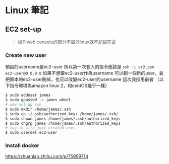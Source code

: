 # Linux 筆記

## EC2 set-up
> 操作web console的部分不屬於linux就不記錄在這

### Create new user
預設的username是ec2-user
所以第一次登入的指令應該是 ```ssh -i ec2.pem ec2-user@0.0.0.0```
如果不想要ec2-user作為username
可以創一個新的user，並把原本的ec2-user刪掉，也可以改變ec2-user的username
這次我採用前者
（以下指令環境為amazon linux 2，和centOS幾乎一樣）
```bash
$ sudo adduser james
$ sudo gpasswd -a james wheel
# now set up ssh
$ sudo mkdir /home/james/.ssh
$ sudo cp ~/.ssh/authorized_keys /home/james/.ssh/
$ sudo chown james /home/james/.ssh/authorized_keys
$ sudo chgrp james /home/james/.ssh/authorized_keys
# log in with just-created user
$ sudo userdel ec2-user
```
### Install docker

https://zhuanlan.zhihu.com/p/75959714

